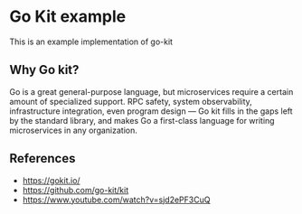 # Go Kit example

This is an example implementation of go-kit

## Why Go kit?
Go is a great general-purpose language, but microservices require a certain amount of specialized support. RPC safety, system observability, infrastructure integration, even program design — Go kit fills in the gaps left by the standard library, and makes Go a first-class language for writing microservices in any organization.

## References

* <https://gokit.io/>
* <https://github.com/go-kit/kit>
* <https://www.youtube.com/watch?v=sjd2ePF3CuQ>
